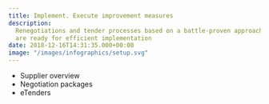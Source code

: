 ```yaml
---
title: Implement. Execute improvement measures
description:
  Renegotiations and tender processes based on a battle-proven approach
  are ready for efficient implementation
date: 2018-12-16T14:31:35.000+00:00
image: "/images/infographics/setup.svg"
---
```


<ul>

<li> Supplier overview</li>

<li> Negotiation packages</li>

<li> eTenders</li>

</ul>
